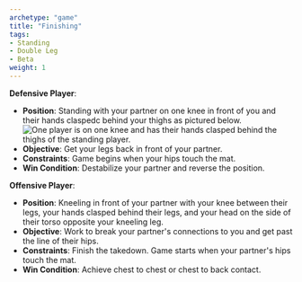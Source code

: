 ```yaml
---
archetype: "game"
title: "Finishing"
tags:
- Standing
- Double Leg
- Beta
weight: 1
---
```


**Defensive Player**:
  * **Position**: Standing with your partner on one knee in front of you and their hands claspedc behind your thighs as pictured below.![One player is on one knee and has their hands clasped behind the thighs of the standing player.](https://www.bjjee.com/wp-content/uploads/2022/08/Screen-Shot-2022-08-28-at-11.12.07-PM.png)
  * **Objective**: Get your legs back in front of your partner.
  * **Constraints**: Game begins when your hips touch the mat.
  * **Win Condition**: Destabilize your partner and reverse the position.

**Offensive Player**:
  * **Position**: Kneeling in front of your partner with your knee between their legs, your hands clasped behind their legs, and your head on the side of their torso opposite your kneeling leg.
  * **Objective**: Work to break your partner's connections to you and get past the line of their hips.
  * **Constraints**: Finish the takedown. Game starts when your partner's hips touch the mat.
  * **Win Condition**: Achieve chest to chest or chest to back contact.
